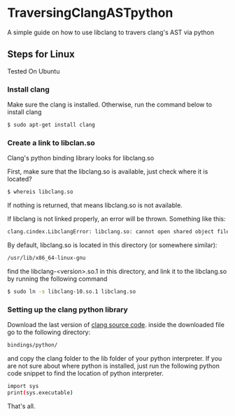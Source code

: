 # TraversingClangASTpython
A simple guide on how to use libclang to travers clang's AST via python

## Steps for Linux
Tested On Ubuntu

### Install clang
Make sure the clang is installed. Otherwise, run the command below to install clang
```sh
$ sudo apt-get install clang
```

### Create a link to libclan.so
Clang's python binding library looks for libclang.so

First, make sure that the libclang.so is available, just check where it is located?
```sh
$ whereis libclang.so
```
If nothing is returned, that means libclang.so is not available.

If libclang is not linked properly, an error will be thrown. Something like this:
```sh
clang.cindex.LibclangError: libclang.so: cannot open shared object file: No such file or directory. To provide a path to libclang use Config.set_library_path() or Config.set_library_file().
```
By default, libclang.so is located in this directory (or somewhere similar):
```sh
/usr/lib/x86_64-linux-gnu
```
find the libclang-\<version>.so.1 in this directory, and link it to the libclang.so by running the following command
```sh
$ sudo ln -s libclang-10.so.1 libclang.so
```

### Setting up the clang python library
Download the last version of [clang source code](https://releases.llvm.org/download.html).
inside the downloaded file go to the following directory:
```sh
bindings/python/
```

and copy the clang folder to the lib folder of your python interpreter.
If you are not sure about where python is installed, just run the following python code snippet to find the location of python interpreter.
```sh
import sys
print(sys.executable)
```

That's all.

